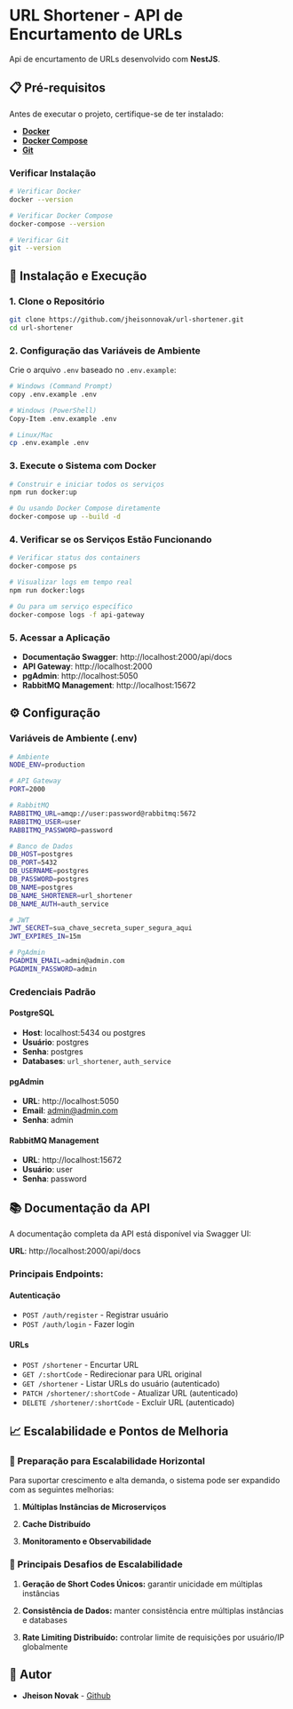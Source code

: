 # URL Shortener - API de Encurtamento de URLs

Api de encurtamento de URLs desenvolvido com **NestJS**.

## 📋 Pré-requisitos

Antes de executar o projeto, certifique-se de ter instalado:

- **[Docker](https://docs.docker.com/get-docker/)**
- **[Docker Compose](https://docs.docker.com/compose/install/)**
- **[Git](https://git-scm.com/downloads)**

### Verificar Instalação

```bash
# Verificar Docker
docker --version

# Verificar Docker Compose
docker-compose --version

# Verificar Git
git --version
```

## 🚀 Instalação e Execução

### 1. Clone o Repositório

```bash
git clone https://github.com/jheisonnovak/url-shortener.git
cd url-shortener
```

### 2. Configuração das Variáveis de Ambiente

Crie o arquivo `.env` baseado no `.env.example`:

```bash
# Windows (Command Prompt)
copy .env.example .env

# Windows (PowerShell)
Copy-Item .env.example .env

# Linux/Mac
cp .env.example .env
```

### 3. Execute o Sistema com Docker

```bash
# Construir e iniciar todos os serviços
npm run docker:up

# Ou usando Docker Compose diretamente
docker-compose up --build -d
```

### 4. Verificar se os Serviços Estão Funcionando

```bash
# Verificar status dos containers
docker-compose ps

# Visualizar logs em tempo real
npm run docker:logs

# Ou para um serviço específico
docker-compose logs -f api-gateway
```

### 5. Acessar a Aplicação

- **Documentação Swagger**: http://localhost:2000/api/docs
- **API Gateway**: http://localhost:2000
- **pgAdmin**: http://localhost:5050
- **RabbitMQ Management**: http://localhost:15672

## ⚙️ Configuração

### Variáveis de Ambiente (.env)

```bash
# Ambiente
NODE_ENV=production

# API Gateway
PORT=2000

# RabbitMQ
RABBITMQ_URL=amqp://user:password@rabbitmq:5672
RABBITMQ_USER=user
RABBITMQ_PASSWORD=password

# Banco de Dados
DB_HOST=postgres
DB_PORT=5432
DB_USERNAME=postgres
DB_PASSWORD=postgres
DB_NAME=postgres
DB_NAME_SHORTENER=url_shortener
DB_NAME_AUTH=auth_service

# JWT
JWT_SECRET=sua_chave_secreta_super_segura_aqui
JWT_EXPIRES_IN=15m

# PgAdmin
PGADMIN_EMAIL=admin@admin.com
PGADMIN_PASSWORD=admin
```

### Credenciais Padrão

#### PostgreSQL

- **Host**: localhost:5434 ou postgres
- **Usuário**: postgres
- **Senha**: postgres
- **Databases**: `url_shortener`, `auth_service`

#### pgAdmin

- **URL**: http://localhost:5050
- **Email**: admin@admin.com
- **Senha**: admin

#### RabbitMQ Management

- **URL**: http://localhost:15672
- **Usuário**: user
- **Senha**: password

## 📚 Documentação da API

A documentação completa da API está disponível via Swagger UI:

**URL**: http://localhost:2000/api/docs

### Principais Endpoints:

#### Autenticação

- `POST /auth/register` - Registrar usuário
- `POST /auth/login` - Fazer login

#### URLs

- `POST /shortener` - Encurtar URL
- `GET /:shortCode` - Redirecionar para URL original
- `GET /shortener` - Listar URLs do usuário (autenticado)
- `PATCH /shortener/:shortCode` - Atualizar URL (autenticado)
- `DELETE /shortener/:shortCode` - Excluir URL (autenticado)

## 📈 Escalabilidade e Pontos de Melhoria

### 🚀 Preparação para Escalabilidade Horizontal

Para suportar crescimento e alta demanda, o sistema pode ser expandido com as seguintes melhorias:

1. **Múltiplas Instâncias de Microserviços**

2. **Cache Distribuído**

3. **Monitoramento e Observabilidade**

### 🎯 Principais Desafios de Escalabilidade

1. **Geração de Short Codes Únicos:** garantir unicidade em múltiplas instâncias

2. **Consistência de Dados:** manter consistência entre múltiplas instâncias e databases

3. **Rate Limiting Distribuído:** controlar limite de requisições por usuário/IP globalmente

## 👥 Autor

- **Jheison Novak** - [Github](https://github.com/jheisonnovak)
